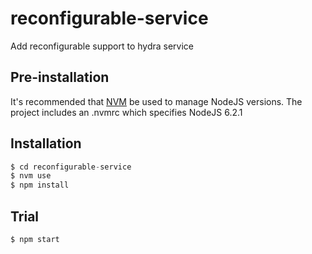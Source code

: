 # reconfigurable-service

Add reconfigurable support to hydra service

## Pre-installation

It's recommended that [NVM](https://github.com/creationix/nvm) be used to manage NodeJS versions.
The project includes an .nvmrc which specifies NodeJS 6.2.1

## Installation

```javascript
$ cd reconfigurable-service
$ nvm use
$ npm install
```

## Trial

```shell
$ npm start
```
